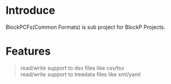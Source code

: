 # Introduce
BlockPCFs(Common Formats) is sub project for BlockP Projects. 

# Features  
>read/write support to dsv files like csv/tsv  
>read/write support to treedata files like xml/yaml